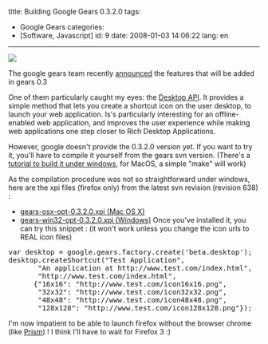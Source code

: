 title: Building Google Gears 0.3.2.0
tags:
- Google Gears
categories:
- [Software, Javascript]
id: 9
date: 2008-01-03 14:06:22
lang: en
---

![](http://gears.google.com/images/gears_sm.png)

The google gears team recently [announced](http://code.google.com/apis/gears/upcoming/history.html) the features that will be added in gears 0.3

One of them particularly caught my eyes: the [Desktop API](http://code.google.com/apis/gears/upcoming/api_desktop.html). It provides a simple method that lets you create a shortcut icon on the user desktop, to launch your web application. Is's particularly interesting for an offline-enabled web application, and improves the user experience while making web applications one step closer to Rich Desktop Applications.

However, google doesn't provide the 0.3.2.0 version yet. If you want to try it, you'll have to compile it yourself from the gears svn version. (There's a [tutorial to build it under windows](http://code.google.com/p/google-gears/wiki/BuildingGearsForWindows), for MacOS, a simple "make" will work)

As the compilation procedure was not so straightforward under windows, here are the xpi files (firefox only) from the latest svn revision (revision 638) :

*   [gears-osx-opt-0.3.2.0.xpi (Mac OS X)](http://www.neyric.com/files/gears-osx-opt-0.3.2.0.xpi)
*   [gears-win32-opt-0.3.2.0.xpi (Windows)](http://www.neyric.com/files/gears-win32-opt-0.3.2.0.xpi)
Once you've installed it, you can try this snippet : (it won't work unless you change the icon urls to REAL icon files)
<pre>
var desktop = google.gears.factory.create('beta.desktop');
desktop.createShortcut("Test Application",
       "An application at http://www.test.com/index.html",
       "http://www.test.com/index.html",
      {"16x16": "http://www.test.com/icon16x16.png",
       "32x32": "http://www.test.com/icon32x32.png",
       "48x48": "http://www.test.com/icon48x48.png",
       "128x128": "http://www.test.com/icon128x128.png"});</pre>
I'm now impatient to be able to launch firefox without the browser chrome (like [Prism](http://labs.mozilla.com/2007/10/prism/)) ! I think I'll have to wait for Firefox 3 :)